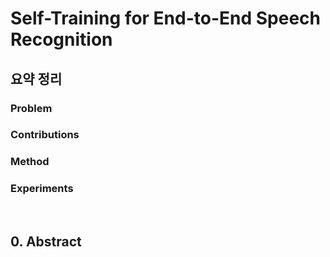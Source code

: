 # Self-Training for End-to-End Speech Recognition
## 요약 정리
### Problem


### Contributions


### Method


### Experiments



<br>  
  
## 0. Abstract
### 

